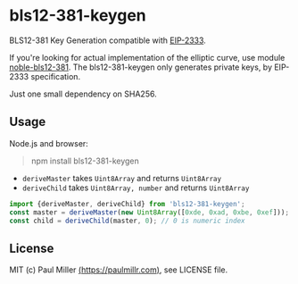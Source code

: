 # bls12-381-keygen

BLS12-381 Key Generation compatible with [EIP-2333](https://eips.ethereum.org/EIPS/eip-2333).

If you're looking for actual implementation of the elliptic curve,
use module [noble-bls12-381](https://github.com/paulmillr/noble-bls12-381).
The bls12-381-keygen only generates private keys, by EIP-2333 specification.

Just one small dependency on SHA256.

## Usage

Node.js and browser:

> npm install bls12-381-keygen

- `deriveMaster` takes `Uint8Array` and returns `Uint8Array`
- `deriveChild` takes `Uint8Array, number` and returns `Uint8Array`

```js
import {deriveMaster, deriveChild} from 'bls12-381-keygen';
const master = deriveMaster(new Uint8Array([0xde, 0xad, 0xbe, 0xef]));
const child = deriveChild(master, 0); // 0 is numeric index
```

## License

MIT (c) Paul Miller [(https://paulmillr.com)](https://paulmillr.com), see LICENSE file.
